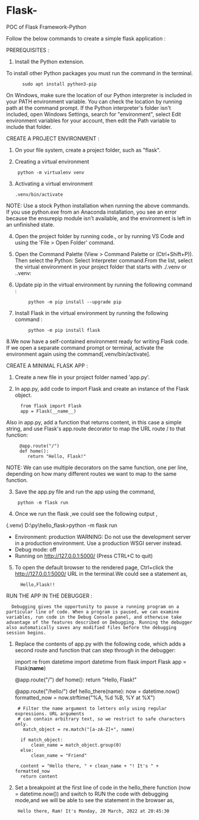 # Flask-
POC of Flask Framework-Python

Follow the below commands to create a simple flask application : 

PREREQUISITES :

1. Install the Python extension.

 To install other Python packages you must run the command in the terminal.
 
          sudo apt install python3-pip
          
 
On Windows, make sure the location of our Python interpreter is included in your PATH environment variable. You can check the location by running path at the command prompt. 
If the Python interpreter's folder isn't included, open Windows Settings, search for "environment", select Edit environment variables for your account, then edit the Path variable to include that folder.

CREATE A PROJECT ENVIRONMENT :

1. On your file system, create a project folder, such as "flask".
2. Creating a virtual environment 
 
        python -m virtualenv venv
        
3. Activating a virtual environment  

       .venv/bin/activate
       
NOTE: Use a stock Python installation when running the above commands. If you use python.exe from an Anaconda installation, you see an error because the ensurepip module isn't available, and the environment is left in an unfinished state.

4. Open the project folder by running code., or by running VS Code and using the 'File > Open Folder' command.
   
5. Open the Command Palette (View > Command Palette or (Ctrl+Shift+P)). Then select the Python: Select Interpreter command.From the list, select the virtual environment in your project folder that starts with ./.venv or .\.venv:

6. Update pip in the virtual environment by running the following command :

            python -m pip install --upgrade pip

7. Install Flask in the virtual environment by running the following command :

            python -m pip install flask

8.We now have a self-contained environment ready for writing Flask code. If we open a separate command prompt or terminal, activate the environment again using the command[.venv/bin/activate].

CREATE A MINIMAL FLASK APP :

1. Create a new file in your project folder named 'app.py'.
2. In app.py, add code to import Flask and create an instance of the Flask object.

         from flask import Flask
         app = Flask(__name__)
         
Also in app.py, add a function that returns content, in this case a simple string, and use Flask's app.route decorator to map the URL route / to that function:

         @app.route("/")
         def home():
            return "Hello, Flask!"
            
NOTE: We can use multiple decorators on the same function, one per line, depending on how many different routes we want to map to the same function.

3. Save the app.py file and run the app using the command,

        python -m flask run
        
4. Once we run the flask ,we could see the following output ,

(.venv) D:\py\\hello_flask>python -m flask run
 * Environment: production
   WARNING: Do not use the development server in a production environment.
   Use a production WSGI server instead.
 * Debug mode: off
 * Running on http://127.0.0.1:5000/ (Press CTRL+C to quit)

5. To open the default browser to the rendered page, Ctrl+click the http://127.0.0.1:5000/ URL in the terminal.We could see a statement as,
  
         Hello,Flask!!
         
 RUN THE APP IN THE DEBUGGER :
 
      Debugging gives the opportunity to pause a running program on a particular line of code. When a program is paused, we can examine variables, run code in the Debug Console panel, and otherwise take advantage of the features described on Debugging. Running the debugger also automatically saves any modified files before the debugging session begins.

1. Replace the contents of app.py with the following code, which adds a second route and function that can step through in the debugger:

     import re
     from datetime import datetime
     from flask import Flask
     app = Flask(__name__)

     @app.route("/")
     def home():
        return "Hello, Flask!"

     @app.route("/hello/<name>")
     def hello_there(name):
         now = datetime.now()
         formatted_now = now.strftime("%A, %d %B, %Y at %X")

        # Filter the name argument to letters only using regular expressions. URL arguments
        # can contain arbitrary text, so we restrict to safe characters only.
          match_object = re.match("[a-zA-Z]+", name)
 
         if match_object:
             clean_name = match_object.group(0)
         else:
             clean_name = "Friend"

         content = "Hello there, " + clean_name + "! It's " + formatted_now
         return content
	

2. Set a breakpoint at the first line of code in the hello_there function (now = datetime.now()) and switch to RUN the code with debugging mode,and we will be able to see the statement in the browser as,

        Hello there, Ram! It's Monday, 20 March, 2022 at 20:45:30
        













 
